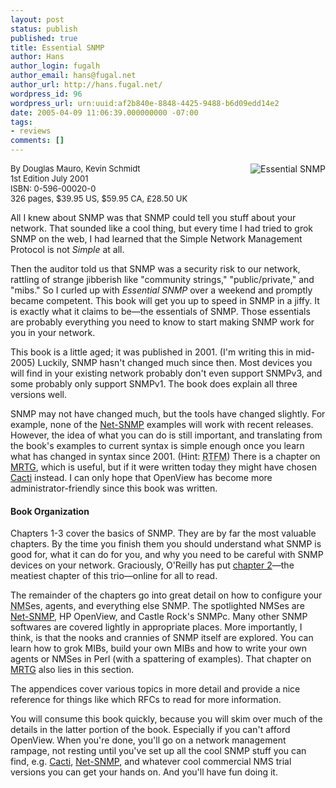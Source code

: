 ```yaml
---
layout: post
status: publish
published: true
title: Essential SNMP
author: Hans
author_login: fugalh
author_email: hans@fugal.net
author_url: http://hans.fugal.net/
wordpress_id: 96
wordpress_url: urn:uuid:af2b840e-8848-4425-9488-b6d09edd14e2
date: 2005-04-09 11:06:39.000000000 -07:00
tags:
- reviews
comments: []
---
```

<p><a href="http://www.oreilly.com/catalog/esnmp/"><img src="http://www.oreilly.com/catalog/covers/esnmp.s.gif" alt="Essential
SNMP" align='right'/></a> </p>

<p style="font-size: small">
By Douglas Mauro, Kevin Schmidt<br/>
1st Edition July 2001<br/>
ISBN: 0-596-00020-0<br/>
326 pages, $39.95 US, $59.95 CA, &pound;28.50 UK
</p>

<p>All I knew about SNMP was that
SNMP could tell you stuff about your network.  That sounded like a cool thing,
but every time I had tried to grok SNMP on the web, I had learned that the
Simple Network Management Protocol is not <em>Simple</em> at all.</p>

<p>Then the auditor told us that SNMP was a security risk to our network, rattling
of strange jibberish like "community strings," "public/private," and "mibs." So
I curled up with <em>Essential SNMP</em> over a weekend and promptly became
competent.  This book will get you up to speed in SNMP in a jiffy. It is
exactly what it claims to be&mdash;the essentials of SNMP. Those essentials are
probably everything you need to know to start making SNMP work for you in your
network.</p>

<p>This book is a little aged; it was published in 2001. (I'm writing this in
mid-2005) Luckily, SNMP hasn't changed much since then. Most devices you will
find in your existing network probably don't even support SNMPv3, and some
probably only support SNMPv1. The book does explain all three versions well. </p>

<p>SNMP may not have changed much, but the tools have changed slightly. For
example, none of the <a href="http://net-snmp.sf.net/">Net-SNMP</a> examples will work with recent releases.
However, the idea of what you can do is still important, and translating from
the book's examples to current syntax is simple enough once you learn what has
changed in syntax since 2001. (Hint: <acronym title="Read the fine
manual">RTFM</acronym>) There is a chapter on <a href="http://people.ee.ethz.ch/~oetiker/webtools/mrtg/">MRTG</a>, which is useful, but if
it were written today they might have chosen <a href="http://www.cacti.net/">Cacti</a> instead. I can only hope
that OpenView has become more administrator-friendly since this book was
written.</p>

<h4>Book Organization</h4>

<p>Chapters 1-3 cover the basics of SNMP. They are by far the most valuable
chapters. By the time you finish them you should understand what SNMP is good
for, what it can do for you, and why you need to be careful with SNMP devices
on your network. Graciously, O'Reilly has put <a href="http://www.oreilly.com/catalog/esnmp/chapter/ch02.html">chapter
2</a>&mdash;the meatiest
chapter of this trio&mdash;online for all to read.</p>

<p>The remainder of the chapters go into great detail on how to configure your
<acronym title="network management station">NMS</acronym>es, agents, and
everything else SNMP. The spotlighted NMSes are <a href="http://net-snmp.sf.net/">Net-SNMP</a>, HP
OpenView, and Castle Rock's SNMPc. Many other SNMP softwares are covered
lightly in appropriate places. More importantly, I think, is that the nooks and
crannies of SNMP itself are explored. You can learn how to grok MIBs, build
your own MIBs and how to write your own agents or NMSes in Perl (with a
spattering of examples). That chapter on <a href="http://people.ee.ethz.ch/~oetiker/webtools/mrtg/">MRTG</a> also lies in this section.</p>

<p>The appendices cover various topics in more detail and provide a nice reference
for things like which RFCs to read for more information.</p>

<p>You will consume this book quickly, because you will skim over much of the
details in the latter portion of the book. Especially if you can't afford
OpenView. When you're done, you'll go on a network management rampage, not
resting until you've set up all the cool SNMP stuff you can find, e.g.
<a href="http://www.cacti.net/">Cacti</a>, <a href="http://net-snmp.sf.net/">Net-SNMP</a>, and whatever cool commercial NMS trial versions you
can get your hands on. And you'll have fun doing it.</p>
